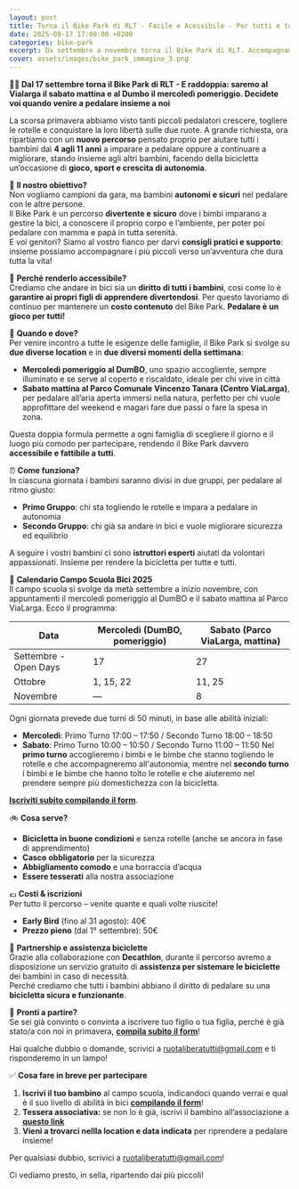 ```yaml
---
layout: post
title: Torna il Bike Park di RLT - Facile e Acessibile - Per tutti e tutte 
date: 2025-09-17 17:00:00 +0200
categories: bike-park
excerpt: Da settembre a novembre torna il Bike Park di RLT. Accompagnamo bambini dai 4 agli 11 anni all'utilizzo consapevole della bicicletta
cover: assets/images/bike_park_immagine_3.png
---
```


**🚴‍♂️ Dal 17 settembre torna il Bike Park di RLT - E raddoppia: saremo al Vialarga il sabato mattina e al Dumbo il mercoledì pomeriggio. Decidete voi quando venire a pedalare insieme a noi**

La scorsa primavera abbiamo visto tanti piccoli pedalatori crescere, togliere le rotelle e conquistare la loro libertà sulle due ruote. A grande richiesta, ora ripartiamo con un **nuovo percorso** pensato proprio per aiutare tutti i bambini dai **4 agli 11 anni** a imparare a pedalare oppure a continuare a migliorare, stando insieme agli altri bambini, facendo della bicicletta un’occasione di **gioco, sport e crescita di autonomia**.

🎯 **Il nostro obiettivo?**  
Non vogliamo campioni da gara, ma bambini **autonomi e sicuri** nel pedalare con le altre persone.  
Il Bike Park è un percorso **divertente e sicuro** dove i bimbi imparano a gestire la bici, a conoscere il proprio corpo e l’ambiente, per poter poi pedalare con mamma e papà in tutta serenità.  
E voi genitori? Siamo al vostro fianco per darvi **consigli pratici e supporto**: insieme possiamo accompagnare i più piccoli verso un’avventura che dura tutta la vita!

💸 **Perché renderlo accessibile?**  
Crediamo che andare in bici sia un **diritto di tutti i bambini**, così come lo è **garantire ai propri figli di apprendere divertendosi**. Per questo lavoriamo di continuo per mantenere un **costo contenuto** del Bike Park. **Pedalare è un gioco per tutti!**

📅 **Quando e dove?**  
Per venire incontro a tutte le esigenze delle famiglie, il Bike Park si svolge su **due diverse location** e in **due diversi momenti della settimana**:  
- **Mercoledì pomeriggio al DumBO**, uno spazio accogliente, sempre illuminato e se serve al coperto e riscaldato, ideale per chi vive in città
- **Sabato mattina al Parco Comunale Vincenzo Tanara (Centro ViaLarga)**, per pedalare all’aria aperta immersi nella natura, perfetto per chi vuole approfittare del weekend e magari fare due passi o fare la spesa in zona.  

Questa doppia formula permette a ogni famiglia di scegliere il giorno e il luogo più comodo per partecipare, rendendo il Bike Park davvero **accessibile e fattibile a tutti**.

⏰ **Come funziona?**  
In ciascuna giornata i bambini saranno divisi in due gruppi, per pedalare al ritmo giusto:  
- **Primo Gruppo**: chi sta togliendo le rotelle e impara a pedalare in autonomia  
- **Secondo Gruppo**: chi già sa andare in bici e vuole migliorare sicurezza ed equilibrio  

A seguire i vostri bambini ci sono **istruttori esperti** aiutati da volontari appassionati. Insieme per rendere la bicicletta per tutte e tutti.

📅 **Calendario Campo Scuola Bici 2025**  
Il campo scuola si svolge da metà settembre a inizio novembre, con appuntamenti il mercoledì pomeriggio al DumBO e il sabato mattina al Parco ViaLarga. Ecco il programma:  

| Data                  | Mercoledì (DumBO, pomeriggio) | Sabato (Parco ViaLarga, mattina) |
|-----------------------|-------------------------------|----------------------------------|
| Settembre - Open Days | 17                            | 27                               |
| Ottobre               | 1, 15, 22                     | 11, 25                           |
| Novembre              | —                             | 8                                |

Ogni giornata prevede due turni di 50 minuti, in base alle abilità iniziali:   
- **Mercoledì**: Primo Turno 17:00 – 17:50 / Secondo Turno 18:00 – 18:50  
- **Sabato**: Primo Turno 10:00 – 10:50 / Secondo Turno 11:00 – 11:50
Nel **primo turno** accoglieremo i bimbi e le bimbe che stanno togliendo le rotelle e che accompagneremo all'autonomia, mentre nel **secondo turno** i bimbi e le bimbe che hanno tolto le rotelle e che aiuteremo nel prendere sempre più domestichezza con la bicicletta. 

 **[Iscriviti subito compilando il form](https://forms.gle/sSyBuZifdWrkt7Db7)**.

🚲 **Cosa serve?**  
- **Bicicletta in buone condizioni** e senza rotelle (anche se ancora in fase di apprendimento)  
- **Casco obbligatorio** per la sicurezza  
- **Abbigliamento comodo** e una borraccia d’acqua  
- **Essere tesserati** alla nostra associazione  

💶 **Costi & iscrizioni**  
Per tutto il percorso – venite quante e quali volte riuscite!  
- **Early Bird** (fino al 31 agosto): 40€  
- **Prezzo pieno** (dal 1° settembre): 50€  

🤝 **Partnership e assistenza biciclette**  
Grazie alla collaborazione con **Decathlon**, durante il percorso avremo a disposizione un servizio gratuito di **assistenza per sistemare le biciclette** dei bambini in caso di necessità.  
Perché crediamo che tutti i bambini abbiano il diritto di pedalare su una **bicicletta sicura e funzionante**.

🚀 **Pronti a partire?**  
Se sei già convinto o convinta a iscrivere tuo figlio o tua figlia, perché è già stato/a con noi in primavera, **[compila subito il form](https://forms.gle/sSyBuZifdWrkt7Db7)**!  

Hai qualche dubbio o domande, scrivici a ruotaliberatutti@gmail.com e ti risponderemo in un lampo! 

✅ **Cosa fare in breve per partecipare**  
1. **Iscrivi il tuo bambino** al campo scuola, indicandoci quando verrai e qual è il suo livello di abilità in bici **[compilando  il form](https://forms.gle/sSyBuZifdWrkt7Db7)**!  
2. **Tessera associativa:** se non lo è già, iscrivi il bambino all’associazione a **[questo link](https://114mch5e.forms.app/ruota-libera-tutti)**  
3. **Vieni a trovarci nellla location e data indicata** per riprendere a pedalare insieme! 

Per qualsiasi dubbio, scrivici a ruotaliberatutti@gmail.com! 

Ci vediamo presto, in sella, ripartendo dai più piccoli! 
